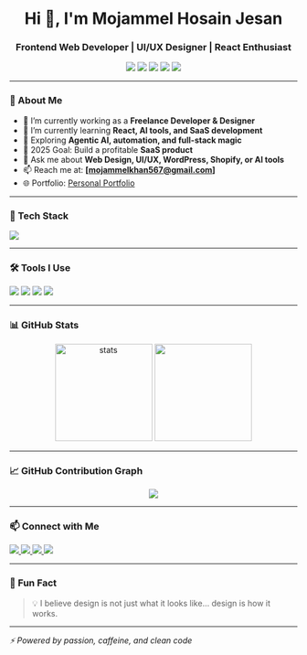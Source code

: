 

<h1 align="center">Hi 👋, I'm Mojammel Hosain Jesan</h1>
<h3 align="center">Frontend Web Developer | UI/UX Designer | React Enthusiast</h3>

<p align="center">
  <img src="https://img.shields.io/badge/Code-React-blue?style=for-the-badge&logo=react" />
  <img src="https://img.shields.io/badge/Design-Figma-purple?style=for-the-badge&logo=figma" />
  <img src="https://img.shields.io/badge/WordPress-Builder-black?style=for-the-badge&logo=wordpress" />
  <img src="https://img.shields.io/badge/Now%20Learning-Python-yellow?style=for-the-badge&logo=python&logoColor=white" />
  <img src="https://img.shields.io/badge/Stack-MERN-green?style=for-the-badge&logo=javascript&logoColor=white" />
</p>

---

### 🧩 About Me

- 💼 I’m currently working as a **Freelance Developer & Designer**
- 🌱 I’m currently learning **React, AI tools, and SaaS development**
- 🧠 Exploring **Agentic AI, automation, and full-stack magic**
- 🎯 2025 Goal: Build a profitable **SaaS product**
- 💬 Ask me about **Web Design, UI/UX, WordPress, Shopify, or AI tools**
- 📫 Reach me at: **[mojammelkhan567@gmail.com]**
- 🌐 Portfolio: [Personal Portfolio](https://dev-mojammel-hosain.github.io/jisan/)

---

### 🚀 Tech Stack

<p align="left">
  <img src="https://skillicons.dev/icons?i=html,css,js,ts,react,nextjs,tailwind,figma,wordpress,php,mysql,python,github,vscode" />
</p>

---

### 🛠️ Tools I Use

<p align="left">
  <img src="https://img.shields.io/badge/Editor-VSCode-blue?style=flat-square&logo=visualstudiocode" />
  <img src="https://img.shields.io/badge/Design-Figma-f24e1e?style=flat-square&logo=figma&logoColor=white" />
  <img src="https://img.shields.io/badge/Terminal-Zsh-1c1c1c?style=flat-square&logo=gnubash" />
  <img src="https://img.shields.io/badge/Hosting-Vercel-black?style=flat-square&logo=vercel" />
</p>

---

### 📊 GitHub Stats

<p align="center">
  <img src="https://github-readme-stats.vercel.app/api?username=dev-mojammel-hosain&show_icons=true&theme=radical" alt="stats" height="170" />
  <img src="https://github-readme-stats.vercel.app/api/top-langs/?username=dev-mojammel-hosain&layout=compact&theme=radical" height="170"/>
</p>

---

### 📈 GitHub Contribution Graph

<p align="center">
  <img src="https://github-readme-activity-graph.vercel.app/graph?username=dev-mojammel-hosain&theme=react-dark&bg_color=00000000&hide_border=true" />
</p>

---

### 📫 Connect with Me

<p align="left">
  <a href="https://linkedin.com/in/mojammel-jisan/" target="_blank">
    <img src="https://img.shields.io/badge/LinkedIn-0077B5?style=for-the-badge&logo=linkedin&logoColor=white" />
  </a>
  <a href="mailto:mojammelkhan567@gmail.com" target="_blank">
    <img src="https://img.shields.io/badge/Email-D14836?style=for-the-badge&logo=gmail&logoColor=white" />
  </a>
  <a href="https://x.com/MOJAMMELHOSAIN8" target="_blank">
    <img src="https://img.shields.io/badge/Twitter-1DA1F2?style=for-the-badge&logo=twitter&logoColor=white" />
  </a>
  <a href="https://dev-mojammel-hosain.github.io/jisan/" target="_blank">
    <img src="https://img.shields.io/badge/Portfolio-000000?style=for-the-badge&logo=firefox&logoColor=white" />
  </a>
</p>

---

### 🧠 Fun Fact
> 💡 I believe design is not just what it looks like… design is how it works.

---

_⚡ Powered by passion, caffeine, and clean code_

